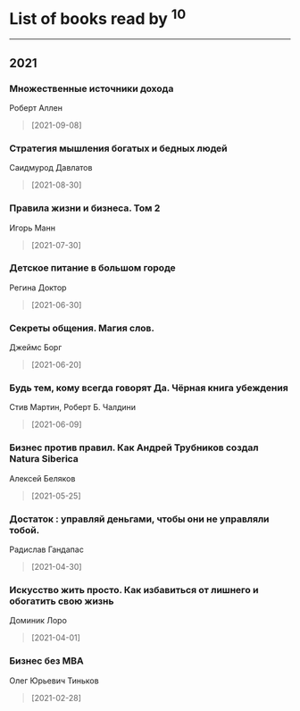 # List of books read by [](https://plus.google.com/u/0/110108278789076439525/)<sup>10</sup>
---

## 2021

### Множественные источники дохода
Роберт Аллен
> [2021-09-08] 


### Стратегия мышления богатых и бедных людей
Саидмурод Давлатов
> [2021-08-30] 


### Правила жизни и бизнеса. Том 2
Игорь Манн
> [2021-07-30] 


### Детское питание в большом городе
Регина Доктор
> [2021-06-30] 


### Секреты общения. Магия слов.
Джеймс Борг
> [2021-06-20] 


### Будь тем, кому всегда говорят Да. Чёрная книга убеждения
Стив Мартин, Роберт Б. Чалдини
> [2021-06-09] 


### Бизнес против правил. Как Андрей Трубников создал Natura Siberica
Алексей Беляков
> [2021-05-25] 


### Достаток : управляй деньгами, чтобы они не управляли тобой.
Радислав Гандапас
> [2021-04-30] 


### Искусство жить просто. Как избавиться от лишнего и обогатить свою жизнь
Доминик Лоро
> [2021-04-01] 


### Бизнес без MBA
Олег Юрьевич Тиньков
> [2021-02-28] 



